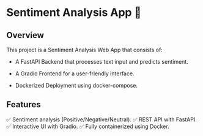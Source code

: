 # Sentiment Analysis App 🚀

## Overview

This project is a Sentiment Analysis Web App that consists of:

- A FastAPI Backend that processes text input and predicts sentiment.

- A Gradio Frontend for a user-friendly interface.

- Dockerized Deployment using docker-compose.



## Features

✅ Sentiment analysis (Positive/Negative/Neutral).
✅ REST API with FastAPI.
✅ Interactive UI with Gradio.
✅ Fully containerized using Docker.
<!-- ✅ Cloud deployment-ready. -->

